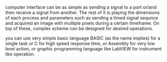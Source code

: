 computer interface can be as simple as sending a signal to a port or/and then receive a signal from another. The rest of it is playing the dimensions of each process and parameters such as sending a timed signal sequnce and acquired an image with multiple pixels during a certain timeframe. On top of these, complex scheme can be designed for desired operations.

you can use very simple basic language BASIC (as the name implies) for a single task or C for high speed response time, or Assembly for very low level action, or graphic programming language like LabVIEW for instrument like operation.
